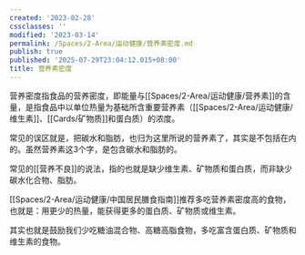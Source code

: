 ```yaml
---
created: '2023-02-28'
cssclasses: ''
modified: '2023-03-14'
permalink: /Spaces/2-Area/运动健康/营养素密度.md
publish: true
published: '2025-07-29T23:04:12.015+08:00'
title: 营养素密度
---
```

营养密度指食品的营养密度，即能量与[[Spaces/2-Area/运动健康/营养素]]的含量，是指食品中以单位热量为基础所含重要营养素（[[Spaces/2-Area/运动健康/维生素]]、[[Cards/矿物质]]和蛋白质）的浓度。

常见的误区就是，把碳水和脂肪，也归为这里所说的营养素了，其实是不包括在内的。虽然营养素这3个字，是包含碳水和脂肪的。

常见的[[营养不良]]的说法，指的也就是缺少维生素、矿物质和蛋白质，而非缺少碳水化合物、脂肪。

[[Spaces/2-Area/运动健康/中国居民膳食指南]]推荐多吃营养素密度高的食物，也就是：用更少的热量，能获得更多的蛋白质、矿物质或维生素。

其实也就是鼓励我们少吃糖油混合物、高糖高脂食物，多吃富含蛋白质、矿物质和维生素的食物。
